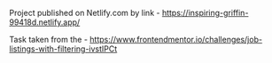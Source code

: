 Project published on Netlify.com by link - https://inspiring-griffin-99418d.netlify.app/ 


Task taken from the - https://www.frontendmentor.io/challenges/job-listings-with-filtering-ivstIPCt
